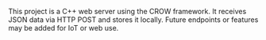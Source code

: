 <!-- Use this file to provide workspace-specific custom instructions to Copilot. For more details, visit https://code.visualstudio.com/docs/copilot/copilot-customization#_use-a-githubcopilotinstructionsmd-file -->

This project is a C++ web server using the CROW framework. It receives JSON data via HTTP POST and stores it locally. Future endpoints or features may be added for IoT or web use.
